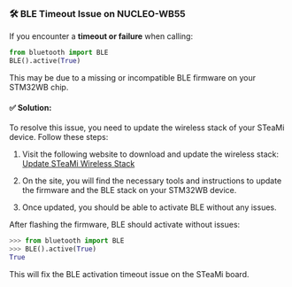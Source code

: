 ### 🛠 BLE Timeout Issue on NUCLEO-WB55

If you encounter a **timeout or failure** when calling:

```python
from bluetooth import BLE
BLE().active(True)
```

This may be due to a missing or incompatible BLE firmware on your STM32WB chip.

#### ✅ Solution:

To resolve this issue, you need to update the wireless stack of your STeaMi device. Follow these steps:

1. Visit the following website to download and update the wireless stack:  
   [Update STeaMi Wireless Stack](https://steamicc.github.io/steami-tools/webusb-wireless-stack/index.html)

2. On the site, you will find the necessary tools and instructions to update the firmware and the BLE stack on your STM32WB device.

3. Once updated, you should be able to activate BLE without any issues.

After flashing the firmware, BLE should activate without issues:

```python
>>> from bluetooth import BLE
>>> BLE().active(True)
True
```

This will fix the BLE activation timeout issue on the STeaMi board.